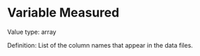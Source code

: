 # Variable Measured

Value type: array

Definition: List of the column names that appear in the data files.
